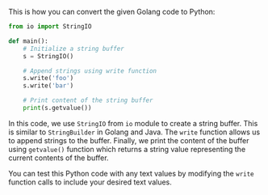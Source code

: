 This is how you can convert the given Golang code to Python:

```python
from io import StringIO

def main():
    # Initialize a string buffer
    s = StringIO()

    # Append strings using write function
    s.write('foo')
    s.write('bar')

    # Print content of the string buffer
    print(s.getvalue())
```
In this code, we use `StringIO` from `io` module to create a string buffer. This is similar to `StringBuilder` in Golang and Java. The `write` function allows us to append strings to the buffer. Finally, we print the content of the buffer using `getvalue()` function which returns a string value representing the current contents of the buffer.

You can test this Python code with any text values by modifying the `write` function calls to include your desired text values.
